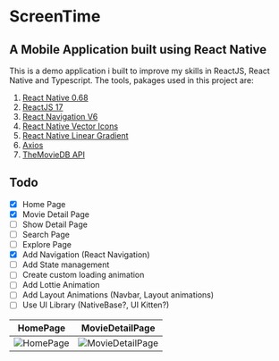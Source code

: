 # ScreenTime

## A Mobile Application built using React Native

This is a demo application i built to improve my skills in ReactJS, React Native and Typescript.
The tools, pakages used in this project are:
1. [React Native 0.68](https://reactnative.dev/)
2. [ReactJS 17](https://reactjs.org/)
3. [React Navigation V6](https://reactnavigation.org/)
4. [React Native Vector Icons](https://github.com/oblador/react-native-vector-icons)
5. [React Native Linear Gradient](https://github.com/react-native-linear-gradient/react-native-linear-gradient)
6. [Axios](https://github.com/axios/axios)
7. [TheMovieDB API](https://developers.themoviedb.org/3)

## Todo
- [x] Home Page
- [x] Movie Detail Page
- [ ] Show Detail Page
- [ ] Search Page
- [ ] Explore Page
- [x] Add Navigation (React Navigation)
- [ ] Add State management
- [ ] Create custom loading animation
- [ ] Add Lottie Animation
- [ ] Add Layout Animations (Navbar, Layout animations)
- [ ] Use UI Library (NativeBase?, UI Kitten?)

| HomePage  |MovieDetailPage|
| ------------- | ------------- |
| ![HomePage](https://github.com/NigellRudge/ScreenTime/blob/main/src/assets/Simulator%20Screen%20Recording%20-%20iPhone%2013%20-%202022-07-03%20at%2013.55.39.gif)  | ![MovieDetailPage](https://github.com/NigellRudge/ScreenTime/blob/main/src/assets/Simulator%20Screen%20Recording%20-%20iPhone%2013%20-%202022-07-03%20at%2013.57.12.gif)  |
